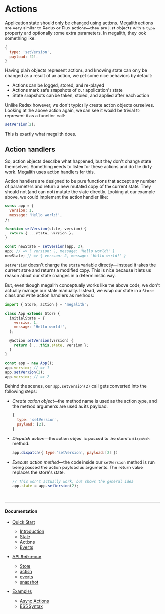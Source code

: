 # Actions

Application state should only be changed using actions. Megalith actions are
very similar to Redux or Flux actions—they are just objects with a `type`
property and optionally some extra parameters. In megalith, they look something
like:

```js
{
  type: 'setVersion',
  payload: [2],
}
```

Having plain objects represent actions, and knowing state can only be changed
as a result of an action, we get some nice behaviors by default:

  - Actions can be logged, stored, and re-played
  - Actions mark safe snapshots of our application's state
  - State snapshots can be taken, stored, and applied after each action

Unlike Redux however, we don't typically create action objects ourselves.
Looking at the above action again, we can see it would be trivial to represent
it as a function call:

```js
setVersion(2);
```

This is exactly what megalith does.

## Action handlers

So, action objects describe what happened, but they don't change state
themselves. Something needs to listen for these actions and do the dirty work.
Megalith uses action handlers for this.

Action handlers are designed to be pure functions that accept any number of
parameters and return a new mutated copy of the current state. They should not
(and can not) mutate the state directly. Looking at our example above, we could
implement the action handler like:

```js
const app = {
  version: 1,
  message: 'Hello world!',
};

function setVersion(state, version) {
  return { ...state, version };
}

const newState = setVersion(app, 2);
app; // => { version: 1, message: 'Hello world!' }
newState; // => { version: 2, message: 'Hello world!' }
```

`setVersion` doesn't change the `state` variable directly—instead it takes the
current state and returns a modified copy. This is nice because it lets us
reason about our state changes in a deterministic way.

But, even though megalith conceptually works like the above code, we don't
actually manage our state manually. Instead, we wrap our state in a `Store`
class and write action handlers as methods:

```js
import { Store, action } = 'megalith';

class App extends Store {
  initialState = {
    version: 1,
    message: 'Hello world!',
  };

  @action setVersion(version) {
    return { ...this.state, version };
  }
}

const app = new App();
app.version; // => 1
app.setVersion(2);
app.version; // => 2
```

Behind the scenes, our `app.setVersion(2)` call gets converted into the
following steps:

  - *Create action object*—the method name is used as the action type, and the
    method arguments are used as its payload.

    ```js
    {
      type: 'setVersion',
      payload: [2],
    }
    ```

  - *Dispatch action*—the action object is passed to the store's `dispatch`
    method.

    ```js
    app.dispatch({ type:'setVersion', payload:[2] })
    ```

  - *Execute action method*—the code inside our `setVersion` method is run being
    passed the action payload as arguments. The return value replaces the
    store's state.

    ```js
    // This won't actually work, but shows the general idea
    app.state = app.setVersion(2);
    ```

<br><hr><h4>Documentation</h4>

  - [Quick Start](/docs/quick-start)
    - [Introduction](/docs/quick-start/1-introduction.md)
    - [State](/docs/quick-start/2-state.md)
    - Actions
    - [Events](/docs/quick-start/4-events.md)

  - [API Reference](/docs/api)
    - [Store](/docs/api/Store.md)
    - [action](/docs/api/action.md)
    - [events](/docs/api/events.md)
    - [snapshot](/docs/api/snapshot.md)

  - [Examples](/docs/examples)
    - [Async Actions](/docs/examples/async-actions.md)
    - [ES5 Syntax](/docs/examples/es5.md)
